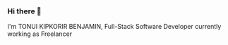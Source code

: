 ### Hi there 👋
I'm TONUI KIPKORIR BENJAMIN, Full-Stack Software Developer currently working as Freelancer

<!--
**Kipkorir2017/Kipkorir2017** is a ✨ _special_ ✨ repository because its `README.md` (this file) appears on your GitHub profile.

Here are some ideas to get you started:

- 🔭 I’m currently working on ... My own Projects using Django and ReactJs

- 🌱 I’m currently learning ... New languages such as Golang among others
- 👯 I’m looking to collaborate on ...
- 🤔 I’m looking for help with ...
- 💬 Ask me about ...I'm Kipkorir Tonui Benjamin Full-Stack software Developer
- 📫 How to reach me: ... Contact me through pkobenj41@gmail.com
- 😄 Pronouns: ...
- ⚡ Fun fact: ... 
-->

